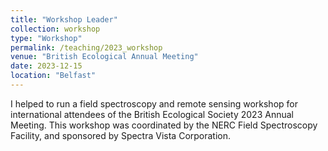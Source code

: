 ```yaml
---
title: "Workshop Leader"
collection: workshop
type: "Workshop"
permalink: /teaching/2023_workshop
venue: "British Ecological Annual Meeting"
date: 2023-12-15
location: "Belfast"
---
```


I helped to run a field spectroscopy and remote sensing workshop for international attendees of the British Ecological Society 2023 Annual Meeting. This workshop was coordinated by the NERC Field Spectroscopy Facility, and sponsored by Spectra Vista Corporation. 

